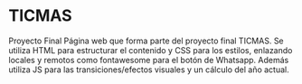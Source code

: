 # TICMAS
Proyecto Final
Página web que forma parte del proyecto final TICMAS. Se utiliza HTML para estructurar el contenido y CSS para los estilos, enlazando locales y remotos como fontawesome para el botón de Whatsapp. Además utiliza JS para las transiciones/efectos visuales y un cálculo del año actual.
